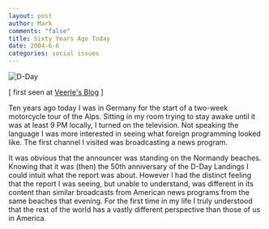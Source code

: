 ```yaml
--- 
layout: post
author: Mark
comments: "false"
title: Sixty Years Ago Today
date: 2004-6-6
categories: social issues
---
```

<img src="http://zanshin.net/images/dday.gif" alt="D-Day">

[ first seen at <a href="http://veerle.duoh.com/" title="Veerle's Blog"> Veerle's Blog</a> ]

Ten years ago today I was in Germany for the start of a two-week motorcycle tour of the Alps. Sitting in my room trying to stay awake until it was at least 9 PM locally, I turned on the television. Not speaking the language I was more interested in seeing what foreign programming looked like. The first channel I visited was broadcasting a news program.

It was obvious that the announcer was standing on the Normandy beaches. Knowing that it was (then) the 50th anniversary of the D-Day Landings I could intuit what the report was about. However I had the distinct feeling that the report I was seeing, but unable to understand, was different in its content than similar broadcasts from American news programs from the same beaches that evening. For the first time in my life I truly understood that the rest of the world has a vastly different perspective than those of us in America.

